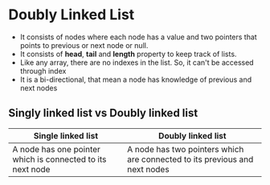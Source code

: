 # Doubly Linked List
- It consists of nodes where each node has a value and two pointers that points to previous or next node or null.
- It consists of **head**, **tail** and **length** property to keep track of lists.
- Like any array, there are no indexes in the list. So, it can't be accessed through index
- It is a bi-directional, that mean a node has knowledge of previous and next nodes

## Singly linked list vs Doubly linked list
| Single linked list | Doubly linked list |
| ------------------ | ----- |
| A node has one pointer which is connected to its next node | A node has two pointers which are connected to its previous and next nodes |